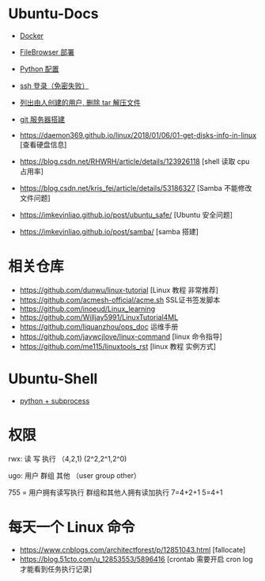 # Ubuntu-Docs
- [Docker](./markdown/docker.md)
- [FileBrowser 部署](./markdown/filebrowser.md)
- [Python 配置](./markdown/python.md)
- [ssh 登录（免密失败）](./markdown/ssh.md)
- [列出由人创建的用户, 删除 tar 解压文件](./markdown/tips.md)
- [git 服务器搭建](./markdown/git_bare.md)

- <https://daemon369.github.io/linux/2018/01/06/01-get-disks-info-in-linux> [查看硬盘信息]
- <https://blog.csdn.net/RHWRH/article/details/123926118> [shell 读取 cpu 占用率]
- <https://blog.csdn.net/kris_fei/article/details/53186327> [Samba 不能修改文件问题]
- <https://imkevinliao.github.io/post/ubuntu_safe/> [Ubuntu 安全问题]
- <https://imkevinliao.github.io/post/samba/> [samba 搭建]

# 相关仓库
- <https://github.com/dunwu/linux-tutorial> [Linux 教程 非常推荐]
- <https://github.com/acmesh-official/acme.sh> SSL证书签发脚本
- <https://github.com/inoeud/Linux_learning>
- <https://github.com/Willjay5991/LinuxTutorial4ML>
- <https://github.com/liquanzhou/ops_doc> 运维手册
- <https://github.com/jaywcjlove/linux-command> [linux 命令指导]
- <https://github.com/me115/linuxtools_rst> [linux 教程 实例方式]


# Ubuntu-Shell
- [python + subprocess](./shell/shell.py)
# 权限
rwx: 读 写 执行 （4,2,1) (2^2,2^1,2^0)

ugo: 用户 群组 其他 （user group other）

755 = 用户拥有读写执行 群组和其他人拥有读加执行 7=4+2+1 5=4+1
# 每天一个 Linux 命令
- <https://www.cnblogs.com/architectforest/p/12851043.html> [fallocate]
- <https://blog.51cto.com/u_12853553/5896416> [crontab 需要开启 cron log 才能看到任务执行记录]
